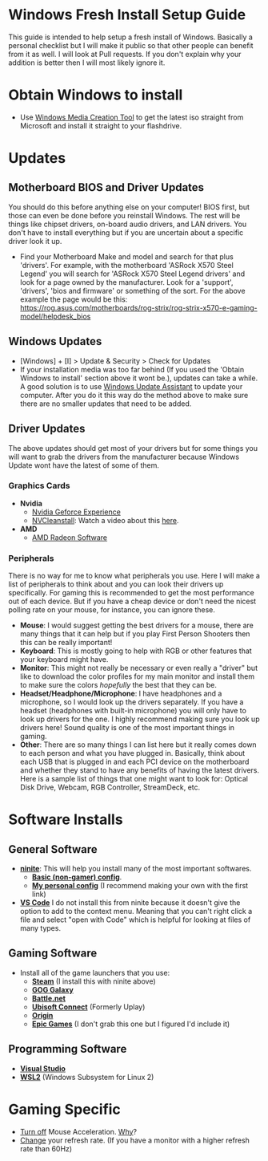 # Windows Fresh Install Setup Guide
This guide is intended to help setup a fresh install of Windows. Basically a personal checklist but I will make it public so that other people can benefit from it as well. I will look at Pull requests. If you don't explain why your addition is better then I will most likely ignore it.

# Obtain Windows to install
- Use [Windows Media Creation Tool](https://go.microsoft.com/fwlink/?LinkId=691209) to get the latest iso straight from Microsoft and install it straight to your flashdrive.

# Updates
## Motherboard BIOS and Driver Updates
You should do this before anything else on your computer! BIOS first, but those can even be done before you reinstall Windows. The rest will be things like chipset drivers, on-board audio drivers, and LAN drivers. You don't have to install everything but if you are uncertain about a specific driver look it up.
- Find your Motherboard Make and model and search for that plus 'drivers'. For example, with the motherboard 'ASRock X570 Steel Legend' you will search for 'ASRock X570 Steel Legend drivers' and look for a page owned by the manufacturer. Look for a 'support', 'drivers', 'bios and firmware' or something of the sort. For the above example the page would be this: https://rog.asus.com/motherboards/rog-strix/rog-strix-x570-e-gaming-model/helpdesk_bios

## Windows Updates
- [Windows] + [I] > Update & Security > Check for Updates
-  If your installation media was too far behind (If you used the 'Obtain Windows to install' section above it wont be.), updates can take a while. A good solution is to use [Windows Update Assistant](https://www.microsoft.com/en-us/software-download/windows10) to update your computer. After you do it this way do the method above to make sure there are no smaller updates that need to be added.

## Driver Updates
The above updates should get most of your drivers but for some things you will want to grab the drivers from the manufacturer because Windows Update wont have the latest of some of them.
### Graphics Cards
- **Nvidia**
  - [Nvidia Geforce Experience](https://www.nvidia.com/en-us/geforce/geforce-experience/)
  - [NVCleanstall](https://www.techpowerup.com/download/techpowerup-nvcleanstall/): Watch a video about this [here](https://www.youtube.com/watch?v=LR1XkjtylCM).
- **AMD**
  - [AMD Radeon Software](https://www.amd.com/en/technologies/radeon-software)
### Peripherals
There is no way for me to know what peripherals you use. Here I will make a list of peripherals to think about and you can look their drivers up specifically. For gaming this is recommended to get the most performance out of each device. But if you have a cheap device or don't need the nicest polling rate on your mouse, for instance, you can ignore these.
- **Mouse**: I would suggest getting the best drivers for a mouse, there are many things that it can help but if you play First Person Shooters then this can be really important!
- **Keyboard**: This is mostly going to help with RGB or other features that your keyboard might have.
- **Monitor**: This might not really be necessary or even really a "driver" but like to download the color profiles for my main monitor and install them to make sure the colors *hopefully* the best that they can be.
- **Headset/Headphone/Microphone**: I have headphones and a microphone, so I would look up the drivers separately. If you have a headset (headphones with built-in microphone) you will only have to look up drivers for the one. I highly recommend making sure you look up drivers here! Sound quality is one of the most important things in gaming.
- **Other**: There are so many things I can list here but it really comes down to each person and what you have plugged in. Basically, think about each USB that is plugged in and each PCI device on the motherboard and whether they stand to have any benefits of having the latest drivers. Here is a sample list of things that one might want to look for: Optical Disk Drive, Webcam, RGB Controller, StreamDeck, etc.

# Software Installs
## General Software
- [**ninite**](https://ninite.com/): This will help you install many of the most important softwares.
  - [**Basic (non-gamer) config**](https://ninite.com/7zip-chrome-firefox-revo-teracopy/).
  - [**My personal config**](https://ninite.com/.net4.8-7zip-adoptjavax8-chrome-discord-firefox-googlebackupandsync-greenshot-pythonx3-revo-spotify-steam-teracopy-vlc-winscp-xnview/) (I recommend making your own with the first link)
- [**VS Code**](https://code.visualstudio.com/download) I do not install this from ninite because it doesn't give the option to add to the context menu. Meaning that you can't right click a file and select "open with Code" which is helpful for looking at files of many types.

## Gaming Software
- Install all of the game launchers that you use:
  - [**Steam**](https://store.steampowered.com/about/) (I install this with ninite above)
  - [**GOG Galaxy**](https://www.gog.com/galaxy)
  - [**Battle.net**](https://www.blizzard.com/en-us/apps/battle.net/desktop)
  - [**Ubisoft Connect**](https://ubisoftconnect.com/en-US/) (Formerly Uplay)
  - [**Origin**](https://www.origin.com/usa/en-us/store/download)
  - [**Epic Games**](https://www.epicgames.com/store/en-US/download) (I don't grab this one but I figured I'd include it)
 
## Programming Software
- [**Visual Studio**](https://visualstudio.microsoft.com/downloads/)
- [**WSL2**](https://web.archive.org/web/20210811145613/https://www.sitepoint.com/wsl2/) (Windows Subsystem for Linux 2)

# Gaming Specific
- [Turn off](https://www.tomshardware.com/news/how-to-disable-mouse-acceleration-windows,36886.html) Mouse Acceleration. [Why](https://prosettings.net/library/what-is-mouse-acceleration/)?
- [Change](https://support.microsoft.com/en-us/windows/change-your-display-refresh-rate-in-windows-c8ea729e-0678-015c-c415-f806f04aae5a) your refresh rate. (If you have a monitor with a higher refresh rate than 60Hz)
